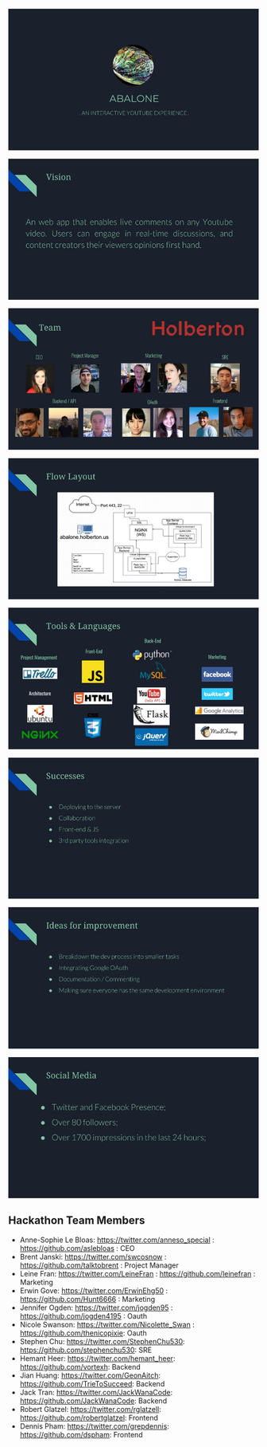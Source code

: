 ![alt text](assets/Abalone.jpg)

![alt text](assets/second.jpg)

![alt text](assets/teamslide.jpg)

![alt text](assets/architecture.jpg)

![alt text](assets/toolslanguages.jpg)

![alt text](assets/successes.jpg)

![alt text](assets/improvement.jpg)

![alt text](assets/socialmediaslide.jpg)

## Hackathon Team Members

- Anne-Sophie Le Bloas: https://twitter.com/anneso_special : https://github.com/aslebloas : CEO
- Brent Janski: https://twitter.com/swcosnow : https://github.com/talktobrent : Project Manager
- Leine Fran: https://twitter.com/LeineFran : https://github.com/leinefran : Marketing
- Erwin Gove: https://twitter.com/ErwinEhg50 : https://github.com/Hunt6666 : Marketing
- Jennifer Ogden: https://twitter.com/jogden95 : https://github.com/jogden4195 : Oauth
- Nicole Swanson: https://twitter.com/Nicolette_Swan : https://github.com/thenicopixie: Oauth
- Stephen Chu: https://twitter.com/StephenChu530: https://github.com/stephenchu530: SRE
- Hemant Heer: https://twitter.com/hemant_heer: https://github.com/vortexh: Backend
- Jian Huang: https://twitter.com/GeonAitch: https://github.com/TrieToSucceed: Backend
- Jack Tran: https://twitter.com/JackWanaCode: https://github.com/JackWanaCode: Backend
- Robert Glatzel: https://twitter.com/rglatzell: https://github.com/robertglatzel: Frontend
- Dennis Pham: https://twitter.com/grepdennis: https://github.com/dspham: Frontend
